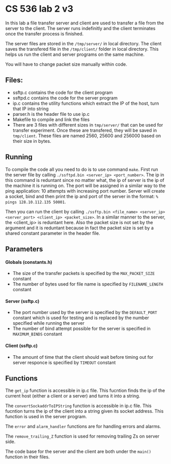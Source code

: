 
# CS 536 lab 2 v3

In this lab a file transfer server and client are used to transfer a file from the server to the client. The server runs indefinitly and the client terminates once the transfer process is finished.

The server files are stored in the `/tmp/server/` in local directory. The client saves the transfered file in the `/tmp/client/` folder in local directory. This helps us run the client and server programs on the same machine.

You will have to change packet size manually within code.

## Files:
- ssftp.c contains the code for the client program
- ssftpd.c contains the code for the server program
- ip.c contains the utility  functions which extract the IP of the host, turn that IP into string
- parser.h is the header file to use ip.c
- Makefile to compile and link the files
- There are 3 files with different sizes in `tmp/server/` that can be used for transfer experiment. Once these are transfered, they will be saved in `tmp/client`. These files are named 2560, 25600 and 256000 based on their size in bytes.

## Running
To compile the code all you need to do is to use command `make`. First run the server file by calling `./ssftpd.bin <server_ip> <port_number>`. The ip in this command is reduntant since no matter what, the ip of server is the ip of the machine it is running on. The port will be assigned in a similar way to the ping application: 10 attempts with increasing port number. Server will create a socket, bind and then print the ip and port of the server in the format: `% pings 128.10.112.135 50001`.

Then you can run the client by calling `./ssftp.bin <file_name> <server_ip> <server_port> <client_ip> <packet_size>`.  In a similar manner to the server, the <client_ip> is reduntant here. Also the packet size is not set by the argument and it is reduntant because in fact the packet size is set by a shared constant parameter in the header file.

## Parameters

#### Globals (constants.h)
- The size of the transfer packets is specified by the `MAX_PACKET_SIZE` constant
- The number of bytes used for file name is specified by `FILENAME_LENGTH` constant


#### Server (ssftp.c)
- The port number used by the server is specified by the `DEFAULT_PORT` constant which is used for testing and is replaced by the number specified while running the server
- The number of bind attempt possible for the server is specified in `MAXIMUM_BINDS` constant

#### Client (ssftp.c)
- The amount of time that the client should wait before timing out for server responce is specified by `TIMEOUT` constant


## Functions
The `get_ip` function is accessible in ip.c file. This fucntion finds the ip of the current host (either a client or a server) and turns it into a string.

The `convertSockaddrToIPString` function is accessible in ip.c file. This fucntion turns the ip of the client into a string given its socket address. This function is used in the server program.

The `error` and `alarm_handler` functions are for handling errors and alarms.

The `remove_trailing_Z` function is used for removing trailing Zs on server side.

The code base for the server and the client are both under the `main()` function in their files.